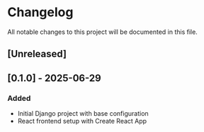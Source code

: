 # Changelog

All notable changes to this project will be documented in this file.

## [Unreleased]

## [0.1.0] - 2025-06-29
### Added
- Initial Django project with base configuration
- React frontend setup with Create React App
